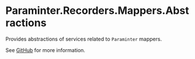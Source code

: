 # Paraminter.Recorders.Mappers.Abstractions

Provides abstractions of services related to `Paraminter` mappers.

See [GitHub](https://github.com/Paraminter/Paraminter.Recorders.Mappers) for more information.